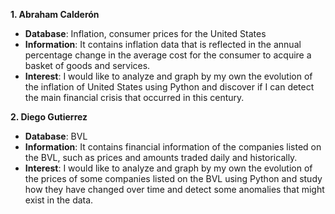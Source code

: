 **1. Abraham Calderón**
- **Database**: Inflation, consumer prices for the United States
- **Information**:
It contains inflation data that is reflected in the annual percentage change in the average cost for the consumer to acquire a basket of goods and services.
- **Interest**:
I would like to analyze and graph by my own the evolution of the inflation of United States using Python and discover if I can detect the main financial crisis that occurred in this century.

**2. Diego Gutierrez**
- **Database**: BVL
- **Information**:
It contains financial information of the companies listed on the BVL, such as prices and amounts traded daily and historically.  
- **Interest**:
I would like to analyze and graph by my own the evolution of the prices of some companies listed on the BVL using Python and study how they have changed over time and detect some anomalies that might exist in the data.
